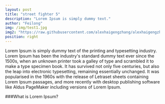 ```yaml
---
layout: post
title: "street fighter 5"
description: "Lorem Ipsum is simply dummy text."
author: "Feilong"
img: /img/test1.jpg
img2: "https://raw.githubusercontent.com/alexhaigengzhang/alexhaigengzhang.github.io/master/img/test3.jpg"
position: right
---
```

Lorem Ipsum is simply dummy text of the printing and typesetting industry. Lorem Ipsum has been the industry's standard dummy text ever since the 1500s, when an unknown printer took a galley of type and scrambled it to make a type specimen book. It has survived not only five centuries, but also the leap into electronic typesetting, remaining essentially unchanged. It was popularised in the 1960s with the release of Letraset sheets containing Lorem Ipsum passages, and more recently with desktop publishing software like Aldus PageMaker including versions of Lorem Ipsum.

###What is Lorem Ipsum?